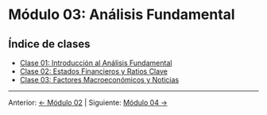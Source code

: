 # Módulo 03: Análisis Fundamental

## Índice de clases
- [Clase 01: Introducción al Análisis Fundamental](Clase_01_Introduccion_al_Analisis_Fundamental.md)
- [Clase 02: Estados Financieros y Ratios Clave](Clase_02_Estados_Financieros_y_Ratios.md)
- [Clase 03: Factores Macroeconómicos y Noticias](Clase_03_Factores_Macroeconomicos_y_Noticias.md)

---
Anterior: [← Módulo 02](../02_Analisis_Tecnico/README.md) | Siguiente: [Módulo 04 →](../04_Gestion_de_Riesgos_y_Capital/README.md)
